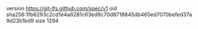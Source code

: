 version https://git-lfs.github.com/spec/v1
oid sha256:1fb6293c2cd1e4a6281c63ed9c70d8718845db465ed7070befed37a9d23b1bd9
size 1294
